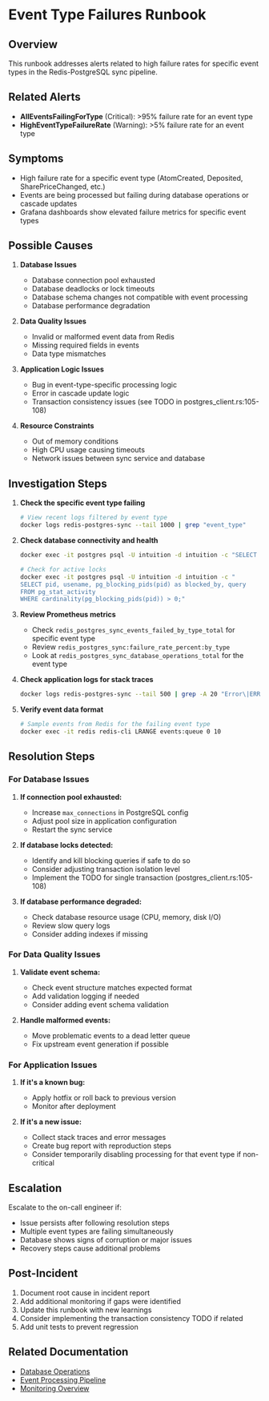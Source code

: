 # Event Type Failures Runbook

## Overview

This runbook addresses alerts related to high failure rates for specific event types in the Redis-PostgreSQL sync pipeline.

## Related Alerts

- **AllEventsFailingForType** (Critical): >95% failure rate for an event type
- **HighEventTypeFailureRate** (Warning): >5% failure rate for an event type

## Symptoms

- High failure rate for a specific event type (AtomCreated, Deposited, SharePriceChanged, etc.)
- Events are being processed but failing during database operations or cascade updates
- Grafana dashboards show elevated failure metrics for specific event types

## Possible Causes

1. **Database Issues**
   - Database connection pool exhausted
   - Database deadlocks or lock timeouts
   - Database schema changes not compatible with event processing
   - Database performance degradation

2. **Data Quality Issues**
   - Invalid or malformed event data from Redis
   - Missing required fields in events
   - Data type mismatches

3. **Application Logic Issues**
   - Bug in event-type-specific processing logic
   - Error in cascade update logic
   - Transaction consistency issues (see TODO in postgres_client.rs:105-108)

4. **Resource Constraints**
   - Out of memory conditions
   - High CPU usage causing timeouts
   - Network issues between sync service and database

## Investigation Steps

1. **Check the specific event type failing**
   ```bash
   # View recent logs filtered by event type
   docker logs redis-postgres-sync --tail 1000 | grep "event_type"
   ```

2. **Check database connectivity and health**
   ```bash
   docker exec -it postgres psql -U intuition -d intuition -c "SELECT 1;"

   # Check for active locks
   docker exec -it postgres psql -U intuition -d intuition -c "
   SELECT pid, usename, pg_blocking_pids(pid) as blocked_by, query
   FROM pg_stat_activity
   WHERE cardinality(pg_blocking_pids(pid)) > 0;"
   ```

3. **Review Prometheus metrics**
   - Check `redis_postgres_sync_events_failed_by_type_total` for specific event type
   - Review `redis_postgres_sync:failure_rate_percent:by_type`
   - Look at `redis_postgres_sync_database_operations_total` for the event type

4. **Check application logs for stack traces**
   ```bash
   docker logs redis-postgres-sync --tail 500 | grep -A 20 "Error\|ERROR\|panic"
   ```

5. **Verify event data format**
   ```bash
   # Sample events from Redis for the failing event type
   docker exec -it redis redis-cli LRANGE events:queue 0 10
   ```

## Resolution Steps

### For Database Issues

1. **If connection pool exhausted:**
   - Increase `max_connections` in PostgreSQL config
   - Adjust pool size in application configuration
   - Restart the sync service

2. **If database locks detected:**
   - Identify and kill blocking queries if safe to do so
   - Consider adjusting transaction isolation level
   - Implement the TODO for single transaction (postgres_client.rs:105-108)

3. **If database performance degraded:**
   - Check database resource usage (CPU, memory, disk I/O)
   - Review slow query logs
   - Consider adding indexes if missing

### For Data Quality Issues

1. **Validate event schema:**
   - Check event structure matches expected format
   - Add validation logging if needed
   - Consider adding event schema validation

2. **Handle malformed events:**
   - Move problematic events to a dead letter queue
   - Fix upstream event generation if possible

### For Application Issues

1. **If it's a known bug:**
   - Apply hotfix or roll back to previous version
   - Monitor after deployment

2. **If it's a new issue:**
   - Collect stack traces and error messages
   - Create bug report with reproduction steps
   - Consider temporarily disabling processing for that event type if non-critical

## Escalation

Escalate to the on-call engineer if:
- Issue persists after following resolution steps
- Multiple event types are failing simultaneously
- Database shows signs of corruption or major issues
- Recovery steps cause additional problems

## Post-Incident

1. Document root cause in incident report
2. Add additional monitoring if gaps were identified
3. Update this runbook with new learnings
4. Consider implementing the transaction consistency TODO if related
5. Add unit tests to prevent regression

## Related Documentation

- [Database Operations](../architecture/database-operations.md)
- [Event Processing Pipeline](../architecture/event-pipeline.md)
- [Monitoring Overview](../monitoring/overview.md)
